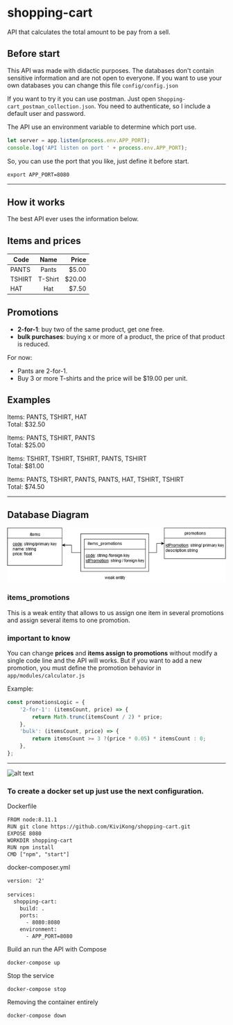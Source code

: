 # shopping-cart

API that calculates the total amount to be pay from a sell.

## **Before start**

This API was made with didactic purposes. The databases don't contain sensitive information and are not open to everyone. If you want to use your own databases you can change this file ```config/config.json```

If you want to try it you can use postman. Just open ```Shopping-cart_postman_collection.json```. You need to authenticate, so I include a default user and password.

The API use an environment variable to determine which port use.

```javascript
let server = app.listen(process.env.APP_PORT);
console.log('API listen on port ' + process.env.APP_PORT);
```

So, you can use the port that you like, just define it before start.

```
export APP_PORT=8080
```

___

## How it works

The best API ever uses the information below.

## Items and prices

| Code        | Name    | Price   |
| ----------- |:-------:| ------: |
| PANTS       | Pants   | $5.00   |
| TSHIRT      | T-Shirt | $20.00  |
| HAT         | Hat     | $7.50   |

## Promotions

* **2-for-1**: buy two of the same product, get one free.
* **bulk purchases**: buying x or more of a product, the price of that product is reduced.

For now:

* Pants are 2-for-1.
* Buy 3 or more T-shirts and the price will be $19.00 per unit.

## Examples

Items: PANTS, TSHIRT, HAT \
Total: $32.50

Items: PANTS, TSHIRT, PANTS \
Total: $25.00

Items: TSHIRT, TSHIRT, TSHIRT, PANTS, TSHIRT \
Total: $81.00

Items: PANTS, TSHIRT, PANTS, PANTS, HAT, TSHIRT, TSHIRT \
Total: $74.50
___

## Database Diagram

![alt text](database_diagram.png)

### items_promotions

This is a weak entity that allows to us assign one item in several promotions and assign several items to one promotion.

### important to know

You can change **prices** and **items assign to promotions** without modify a single code line and the API will works. But if you want to add a new promotion, you must define the promotion behavior in ```app/modules/calculator.js```

Example:

```javascript
const promotionsLogic = {
    '2-for-1': (itemsCount, price) => {
        return Math.trunc(itemsCount / 2) * price;
    },
    'bulk': (itemsCount, price) => {
        return itemsCount >= 3 ?(price * 0.05) * itemsCount : 0;
    },
};
```

___

![alt text](https://upload.wikimedia.org/wikipedia/commons/thumb/4/4e/Docker_%28container_engine%29_logo.svg/2000px-Docker_%28container_engine%29_logo.svg.png)

### To create a docker set up just use the next configuration.

Dockerfile

```
FROM node:8.11.1
RUN git clone https://github.com/KiviKong/shopping-cart.git
EXPOSE 8080
WORKDIR shopping-cart
RUN npm install
CMD ["npm", "start"]
```

docker-composer.yml

```
version: '2'

services:
  shopping-cart:
    build: .
    ports:
      - 8080:8080
    environment:
      - APP_PORT=8080
```

Build an run the API with Compose
```
docker-compose up
```

Stop the service
```
docker-compose stop
```

Removing the container entirely
```
docker-compose down
```